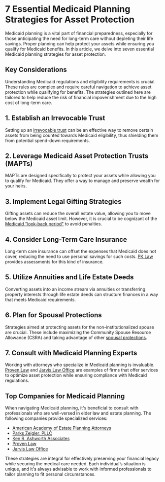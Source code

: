 # 7 Essential Medicaid Planning Strategies for Asset Protection

Medicaid planning is a vital part of financial preparedness, especially for those anticipating the need for long-term care without depleting their life savings. Proper planning can help protect your assets while ensuring you qualify for Medicaid benefits. In this article, we delve into seven essential Medicaid planning strategies for asset protection.

## Key Considerations

Understanding Medicaid regulations and eligibility requirements is crucial. These rules are complex and require careful navigation to achieve asset protection while qualifying for benefits. The strategies outlined here are tailored to help reduce the risk of financial impoverishment due to the high cost of long-term care.

## 1. Establish an Irrevocable Trust

Setting up an [irrevocable trust](/dir/fidelity) can be an effective way to remove certain assets from being counted towards Medicaid eligibility, thus shielding them from potential spend-down requirements.

## 2. Leverage Medicaid Asset Protection Trusts (MAPTs)

MAPTs are designed specifically to protect your assets while allowing you to qualify for Medicaid. They offer a way to manage and preserve wealth for your heirs.

## 3. Implement Legal Gifting Strategies

Gifting assets can reduce the overall estate value, allowing you to move below the Medicaid asset limit. However, it is crucial to be cognizant of the [Medicaid "look-back period"](/dir/the_titus_law_firm) to avoid penalties.

## 4. Consider Long-Term Care Insurance

Long-term care insurance can offset the expenses that Medicaid does not cover, reducing the need to use personal savings for such costs. [PK Law](/dir/pk_law) provides assessments for this kind of insurance.

## 5. Utilize Annuities and Life Estate Deeds

Converting assets into an income stream via annuities or transferring property interests through life estate deeds can structure finances in a way that meets Medicaid requirements.

## 6. Plan for Spousal Protections

Strategies aimed at protecting assets for the non-institutionalized spouse are crucial. These include maximizing the Community Spouse Resource Allowance (CSRA) and taking advantage of other [spousal protections](/dir/texas_trust_law).

## 7. Consult with Medicaid Planning Experts

Working with attorneys who specialize in Medicaid planning is invaluable. [Proven Law](/dir/proven_law) and [Jarvis Law Office](/dir/jarvis_law_office) are examples of firms that offer services to optimize asset protection while ensuring compliance with Medicaid regulations.

## Top Companies for Medicaid Planning

When navigating Medicaid planning, it's beneficial to consult with professionals who are well-versed in elder law and estate planning. The following companies provide specialized services:

- [American Academy of Estate Planning Attorneys](/dir/american_academy_of_estate_planning_attorneys)
- [Parks Zeigler, PLLC](/dir/parks_zeigler_pllc)
- [Ken R. Ashworth Associates](/dir/ken_r_ashworth_associates)
- [Proven Law](/dir/proven_law)
- [Jarvis Law Office](/dir/jarvis_law_office)

These strategies are integral for effectively preserving your financial legacy while securing the medical care needed. Each individual’s situation is unique, and it's always advisable to work with informed professionals to tailor planning to fit personal circumstances.